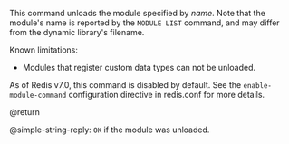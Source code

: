 This command unloads the module specified by _name_.
Note that the module's name is reported by the `MODULE LIST` command, and may differ from the dynamic library's filename.

Known limitations:

*   Modules that register custom data types can not be unloaded.

As of Redis v7.0, this command is disabled by default.
See the `enable-module-command` configuration directive in redis.conf for more details.

@return

@simple-string-reply: `OK` if the module was unloaded.
